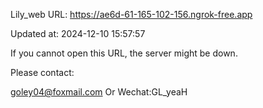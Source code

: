 Lily_web URL: https://ae6d-61-165-102-156.ngrok-free.app

Updated at: 2024-12-10 15:57:57

If you cannot open this URL, the server might be down.

Please contact: 

goley04@foxmail.com Or Wechat:GL_yeaH